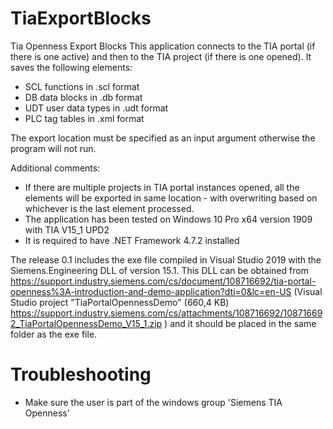# TiaExportBlocks
Tia Openness Export Blocks
This application connects to the TIA portal (if there is one active) and then to the TIA project (if there is one opened). It saves the following elements:
+ SCL functions in .scl format
+ DB data blocks in .db format
+ UDT user data types in .udt format
+ PLC tag tables in .xml format

The export location must be specified as an input argument otherwise the program will not run.

Additional comments:
+ If there are multiple projects in TIA portal instances opened, all the elements will be exported in same location - with overwriting based on whichever is the last element processed.
+ The application has been tested on Windows 10 Pro x64 version 1909 with TIA V15_1 UPD2
+ It is required to have .NET Framework 4.7.2 installed

The release 0.1 includes the exe file compiled in Visual Studio 2019 with the Siemens.Engineering DLL of version 15.1. This DLL can be obtained from https://support.industry.siemens.com/cs/document/108716692/tia-portal-openness%3A-introduction-and-demo-application?dti=0&lc=en-US (Visual Studio project "TiaPortalOpennessDemo" (660,4 KB) https://support.industry.siemens.com/cs/attachments/108716692/108716692_TiaPortalOpennessDemo_V15_1.zip ) and it should be placed in the same folder as the exe file.

# Troubleshooting

- Make sure the user is part of the windows group 'Siemens TIA Openness'
